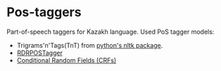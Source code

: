 # Pos-taggers
Part-of-speech taggers for Kazakh language.
Used PoS tagger models:
- Trigrams'n'Tags(TnT) from [python's nltk package](http://www.nltk.org/_modules/nltk/tag/tnt.html).  
- [RDRPOSTagger](http://rdrpostagger.sourceforge.net/)
- [Conditional Random Fields (CRFs)](https://sklearn-crfsuite.readthedocs.io/en/latest/)

